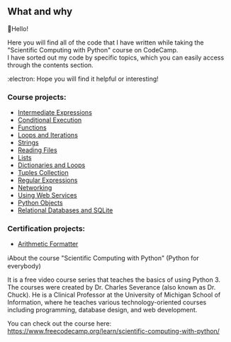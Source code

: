 ## What and why

:wave:Hello!  

Here you will find all of the code that I have written while taking the "Scientific Computing with Python" course on CodeCamp. <br/> I have sorted out my code by specific topics, which you can easily access through the contents section.

:electron: Hope you will find it helpful or interesting!


### Course projects:

* [Intermediate Expressions](https://github.com/EvgenJY2K2/Scientific-Computing-with-Python-Projects/blob/main/Intermediate%20Expressions.md)  
* [Conditional Execution](https://github.com/EvgenJY2K2/Scientific-Computing-with-Python-Projects/blob/main/Conditional%20Execution.md)
* [Functions](https://github.com/EvgenJY2K2/Scientific-Computing-with-Python-Projects/blob/main/Functions.md)
* [Loops and Iterations](https://github.com/EvgenJY2K2/Scientific-Computing-with-Python-Projects/blob/main/Loops%20and%20Iterations.md)
* [Strings](https://github.com/EvgenJY2K2/Scientific-Computing-with-Python-Projects/blob/main/Strings.md)
* [Reading Files](https://github.com/EvgenJY2K2/Scientific-Computing-with-Python-Projects/blob/main/Reading%20Files.md)
* [Lists](https://github.com/EvgenJY2K2/Scientific-Computing-with-Python-Projects/blob/main/Lists.md)
* [Dictionaries and Loops](https://github.com/EvgenJY2K2/Scientific-Computing-with-Python-Projects/blob/main/Dictionaries%20and%20Loops.md)
* [Tuples Collection](https://github.com/EvgenJY2K2/Scientific-Computing-with-Python-Projects/blob/main/Tuples%20Collection.md)
* [Regular Expressions](https://github.com/EvgenJY2K2/Scientific-Computing-with-Python-Projects/blob/main/Regular%20Expressions.md)
* [Networking](https://github.com/EvgenJY2K2/Scientific-Computing-with-Python-Projects/blob/main/Networking.md)
* [Using Web Services](https://github.com/EvgenJY2K2/Scientific-Computing-with-Python-Projects/blob/main/Using%20Web%20Services.md)
* [Python Objects](https://github.com/EvgenJY2K2/Scientific-Computing-with-Python-Projects/blob/main/Python%20Objects.md)
* [Relational Databases and SQLite](https://github.com/EvgenJY2K2/Scientific-Computing-with-Python-Projects/blob/main/Relational%20Databases%20and%20SQLite.md)

### Certification projects:
* [Arithmetic Formatter](https://github.com/EvgenJY2K2/Scientific-Computing-with-Python-Projects/blob/main/Arithmetic%20Formatter.md)

ℹ️About the course "Scientific Computing with Python" (Python for everybody) 


It is a free video course series that teaches the basics of using Python 3. The courses were created by Dr. Charles Severance (also known as Dr. Chuck). He is a Clinical Professor at the University of Michigan School of Information, where he teaches various technology-oriented courses including programming, database design, and web development.

You can check out the course here: https://www.freecodecamp.org/learn/scientific-computing-with-python/
